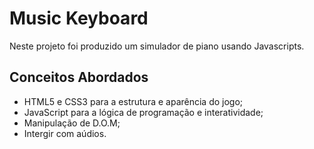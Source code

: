 # Music Keyboard

Neste projeto foi produzido um simulador de piano usando Javascripts.

## Conceitos Abordados

- HTML5 e CSS3 para a estrutura e aparência do jogo;
- JavaScript para a lógica de programação e interatividade;
- Manipulação de D.O.M;
- Intergir com aúdios.
